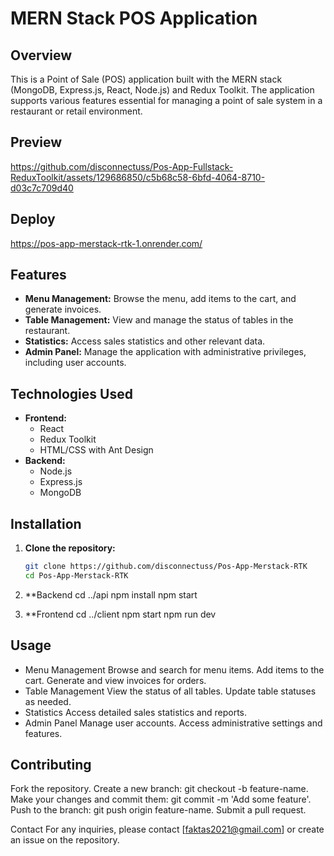 # MERN Stack POS Application

## Overview
This is a Point of Sale (POS) application built with the MERN stack (MongoDB, Express.js, React, Node.js) and Redux Toolkit. The application supports various features essential for managing a point of sale system in a restaurant or retail environment.

## Preview
https://github.com/disconnectuss/Pos-App-Fullstack-ReduxToolkit/assets/129686850/c5b68c58-6bfd-4064-8710-d03c7c709d40

## Deploy
https://pos-app-merstack-rtk-1.onrender.com/

## Features
- **Menu Management:** Browse the menu, add items to the cart, and generate invoices.
- **Table Management:** View and manage the status of tables in the restaurant.
- **Statistics:** Access sales statistics and other relevant data.
- **Admin Panel:** Manage the application with administrative privileges, including user accounts.

## Technologies Used
- **Frontend:**
  - React
  - Redux Toolkit
  - HTML/CSS with Ant Design
- **Backend:**
  - Node.js
  - Express.js
  - MongoDB

## Installation

1. **Clone the repository:**
   ```bash
   git clone https://github.com/disconnectuss/Pos-App-Merstack-RTK
   cd Pos-App-Merstack-RTK

2. **Backend
cd ../api
npm install
npm start

4. **Frontend
cd ../client
npm start
npm run dev

## Usage

- Menu Management
Browse and search for menu items.
Add items to the cart.
Generate and view invoices for orders.
- Table Management
View the status of all tables.
Update table statuses as needed.
- Statistics
Access detailed sales statistics and reports.
- Admin Panel
Manage user accounts.
Access administrative settings and features.

## Contributing
Fork the repository.
Create a new branch: git checkout -b feature-name.
Make your changes and commit them: git commit -m 'Add some feature'.
Push to the branch: git push origin feature-name.
Submit a pull request.

Contact
For any inquiries, please contact [faktas2021@gmail.com] or create an issue on the repository.

